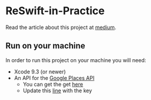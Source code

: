 # ReSwift-in-Practice

Read the article about this project at [medium](https://medium.com/@tobi_86596/reswift-in-practice-1512e0f59eb5).

## Run on your machine

In order to run this project on your machine you will need:

* Xcode 9.3 (or newer)
* An API for the [Google Places API](https://developers.google.com/places/web-service/intro)
  * You can get the get [here](https://developers.google.com/places/web-service/get-api-key)
  * Update this [line](https://github.com/t-unit/ReSwift-in-Practice/blob/master/RealWorldReSwift/AppDelegate.swift#L29) with the key
